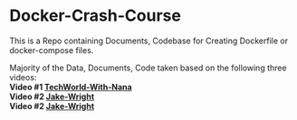 # Docker-Crash-Course
This is a Repo containing Documents, Codebase for Creating Dockerfile or docker-compose files.

Majority of the Data, Documents, Code taken based on the following three videos: <br />
<b> Video #1 [TechWorld-With-Nana](https://www.youtube.com/watch?v=pg19Z8LL06w) </b> <br />
<b> Video #2  [Jake-Wright](https://www.youtube.com/watch?v=YFl2mCHdv24) </b> <br />
<b> Video #2  [Jake-Wright](https://www.youtube.com/watch?v=Qw9zlE3t8Ko) </b> <br />
